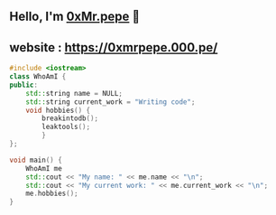## Hello, I'm [0xMr.pepe](https://pepeleaks.github.io/) 👨
## website : https://0xmrpepe.000.pe/

```cpp
#include <iostream>
class WhoAmI {
public:
    std::string name = NULL;
    std::string current_work = "Writing code";
    void hobbies() {
        breakintodb();
        leaktools();
        }
};

void main() {
    WhoAmI me
    std::cout << "My name: " << me.name << "\n";
    std::cout << "My current work: " << me.current_work << "\n";
    me.hobbies();
}
```
